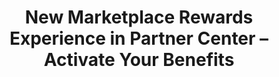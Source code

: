 ---
state: Virtual
region: Virtual
title: New Marketplace Rewards Experience in Partner Center – Activate Your Benefits
event_url: https://microsoftcloudpartner.eventbuilder.com/event/12780?source=OCPTraining
start_date: 2020-02-27
cost: Free
topics: [ business, marketing ]
---